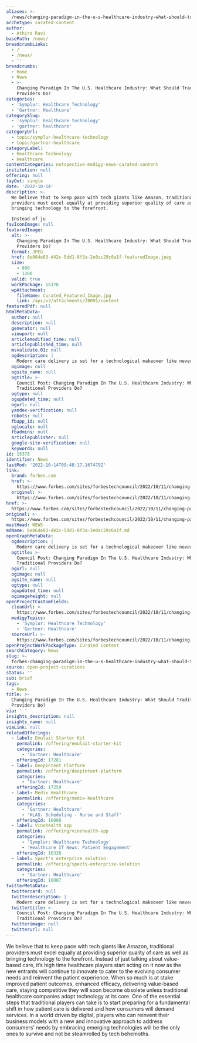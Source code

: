```yaml
---
aliases: >-
  /news/changing-paradigm-in-the-u-s-healthcare-industry-what-should-traditional-providers-do
archetype: curated-content
author:
  - Athira Ravi
basePath: /news/
breadcrumbLinks:
  - /
  - /news/
  - ''
breadcrumbs:
  - Home
  - News
  - >-
    Changing Paradigm In The U.S. Healthcare Industry: What Should Traditional
    Providers Do?
categories:
  - 'Symplur: Healthcare Technology'
  - 'Gartner: Healthcare'
categorySlug:
  - 'symplur: healthcare technology'
  - 'gartner: healthcare'
categoryUrl:
  - topic/symplur-healthcare-technology
  - topic/gartner-healthcare
categoryLabel:
  - Healthcare Technology
  - Healthcare
contentCategories: netspective-medigy-news-curated-content
institution: null
offering: null
layOut: single
date: '2022-10-14'
description: >-
  We believe that to keep pace with tech giants like Amazon, traditional
  providers must excel equally at providing superior quality of care as well as
  bringing technology to the forefront.

  Instead of ju
favIconImage: null
featuredImage:
  alt: >-
    Changing Paradigm In The U.S. Healthcare Industry: What Should Traditional
    Providers Do?
  format: JPEG
  href: 6e864e83-d42c-5dd1-8f3a-2e0ac29c6a1f-featuredImage.jpeg
  size:
    - 800
    - 1200
  valid: true
  workPackage: 15378
  wpAttachment:
    fileName: Curated_Featured_Image.jpg
    link: /api/v3/attachments/28091/content
featuredPdf: null
htmlMetaData:
  author: null
  description: null
  generator: null
  viewport: null
  articlemodified_time: null
  articlepublished_time: null
  msvalidate.01: null
  ogdescription: |
    Modern care delivery is set for a technological makeover like never before.
  ogimage: null
  ogsite_name: null
  ogtitle: >-
    Council Post: Changing Paradigm In The U.S. Healthcare Industry: What Should
    Traditional Providers Do?
  ogtype: null
  ogupdated_time: null
  ogurl: null
  yandex-verification: null
  robots: null
  fbapp_id: null
  oglocale: null
  fbadmins: null
  articlepublisher: null
  google-site-verification: null
  keywords: null
id: 15378
identifier: News
lastMod: '2022-10-14T09:48:17.167479Z'
link:
  brand: forbes.com
  href: >-
    https://www.forbes.com/sites/forbestechcouncil/2022/10/11/changing-paradigm-in-the-us-healthcare-industry-what-should-traditional-providers-do/?sh=59d72a3031c0
  original: >-
    https://www.forbes.com/sites/forbestechcouncil/2022/10/11/changing-paradigm-in-the-us-healthcare-industry-what-should-traditional-providers-do/?sh=59d72a3031c0
href: >-
  https://www.forbes.com/sites/forbestechcouncil/2022/10/11/changing-paradigm-in-the-us-healthcare-industry-what-should-traditional-providers-do/?sh=59d72a3031c0
original: >-
  https://www.forbes.com/sites/forbestechcouncil/2022/10/11/changing-paradigm-in-the-us-healthcare-industry-what-should-traditional-providers-do/?sh=59d72a3031c0
mastHead: NEWS
mdName: 6e864e83-d42c-5dd1-8f3a-2e0ac29c6a1f.md
openGraphMetaData:
  ogdescription: |
    Modern care delivery is set for a technological makeover like never before.
  ogtitle: >-
    Council Post: Changing Paradigm In The U.S. Healthcare Industry: What Should
    Traditional Providers Do?
  ogurl: null
  ogimage: null
  ogsite_name: null
  ogtype: null
  ogupdated_time: null
  ogimageheight: null
openProjectCustomFields:
  cleanUrl: >-
    https://www.forbes.com/sites/forbestechcouncil/2022/10/11/changing-paradigm-in-the-us-healthcare-industry-what-should-traditional-providers-do/?sh=59d72a3031c0
  medigyTopics:
    - 'Symplur: Healthcare Technology'
    - 'Gartner: Healthcare'
  sourceUrl: >-
    https://www.forbes.com/sites/forbestechcouncil/2022/10/11/changing-paradigm-in-the-us-healthcare-industry-what-should-traditional-providers-do/?sh=59d72a3031c0
openProjectWorkPackageType: Curated Content
searchCategory: News
slug: >-
  forbes-changing-paradigm-in-the-u-s-healthcare-industry-what-should-traditional-providers-do
source: open-project-curations
status: ''
sub: brief
tags:
  - News
title: >-
  Changing Paradigm In The U.S. Healthcare Industry: What Should Traditional
  Providers Do?
via: ' '
insights_description: null
insights_name: null
viaLink: null
relatedOfferings:
  - label: Emulait Starter Kit
    permalink: /offering/emulait-starter-kit
    categories:
      - 'Gartner: Healthcare'
    offeringId: 17281
  - label: DeepIntent Platform
    permalink: /offering/deepintent-platform
    categories:
      - 'Gartner: Healthcare'
    offeringId: 17259
  - label: Medix Healthcare
    permalink: /offering/medix-healthcare
    categories:
      - 'Gartner: Healthcare'
      - 'KLAS: Scheduling - Nurse and Staff'
    offeringId: 16888
  - label: Vinehealth app
    permalink: /offering/vinehealth-app
    categories:
      - 'Symplur: Healthcare Technology'
      - 'Healthcare IT News: Patient Engagement'
    offeringId: 16338
  - label: Spect's enterprise solution
    permalink: /offering/spects-enterprise-solution
    categories:
      - 'Gartner: Healthcare'
    offeringId: 16087
twitterMetaData:
  twittercard: null
  twitterdescription: |
    Modern care delivery is set for a technological makeover like never before.
  twittertitle: >-
    Council Post: Changing Paradigm In The U.S. Healthcare Industry: What Should
    Traditional Providers Do?
  twitterimage: null
  twitterurl: null
---
```

<p>We believe that to keep pace with tech giants like Amazon, traditional providers must excel equally at providing superior quality of care as well as bringing technology to the forefront.
Instead of just talking about value-based care, it’s high time healthcare players start acting on it now as the new entrants will continue to innovate to cater to the evolving consumer needs and reinvent the patient experience.
When so much is at stake improved patient outcomes, enhanced efficacy, delivering value-based care, staying competitive they will soon become obsolete unless traditional healthcare companies adopt technology at its core.
One of the essential steps that traditional players can take is to start preparing for a fundamental shift in how patient care is delivered and how consumers will demand services.
In a world driven by digital, players who can reinvent their business models with a new and innovative approach to address consumers’ needs by embracing emerging technologies will be the only ones to survive and not be steamrolled by tech behemoths.</p>